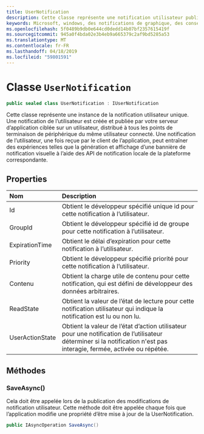 ```yaml
---
title: UserNotification
description: Cette classe représente une notification utilisateur publiées par le serveur d’applications par le biais de Notifications de graphique et reçu par le client de l’application.
keywords: Microsoft, windows, des notifications de graphique, des conseils pour windows
ms.openlocfilehash: 5f0489b9db0e644cd0dedd14b07bf2357615419f
ms.sourcegitcommit: 945a0f4bda02e3b4eb9a665379c2af9bd5285a53
ms.translationtype: MT
ms.contentlocale: fr-FR
ms.lasthandoff: 04/18/2019
ms.locfileid: "59801591"
---
```

# <a name="class-usernotification"></a>Classe `UserNotification`

```C#
public sealed class UserNotification : IUserNotification
```

Cette classe représente une instance de la notification utilisateur unique. Une notification de l’utilisateur est créée et publiée par votre serveur d’application ciblée sur un utilisateur, distribué à tous les points de terminaison de périphérique du même utilisateur connecté.
Une notification de l’utilisateur, une fois reçue par le client de l’application, peut entraîner des expériences telles que la génération et affichage d’une bannière de notification visuelle à l’aide des API de notification locale de la plateforme correspondante.

## <a name="properties"></a>Properties

|Nom | Description |
|:-- |:-- |
|Id |Obtient le développeur spécifié unique id pour cette notification à l’utilisateur.|
|   GroupId |Obtient le développeur spécifié id de groupe pour cette notification à l’utilisateur.| 
|   ExpirationTime |Obtient le délai d’expiration pour cette notification à l’utilisateur.| 
|   Priority|Obtient le développeur spécifié priorité pour cette notification à l’utilisateur.| 
|   Contenu|Obtient la charge utile de contenu pour cette notification, qui est défini de développeur des données arbitraires.| 
|   ReadState|Obtient la valeur de l’état de lecture pour cette notification utilisateur qui indique la notification est lu ou non lu.| 
|   UserActionState|Obtient la valeur de l’état d’action utilisateur pour une notification de l’utilisateur déterminer si la notification n'est pas interagie, fermée, activée ou répétée.| 


## <a name="methods"></a>Méthodes

### <a name="saveasync"></a>SaveAsync() 
Cela doit être appelée lors de la publication des modifications de notification utilisateur. Cette méthode doit être appelée chaque fois que l’application modifie une propriété d’être mise à jour de la UserNotification.
```C#
public IAsyncOperation SaveAsync()
```


